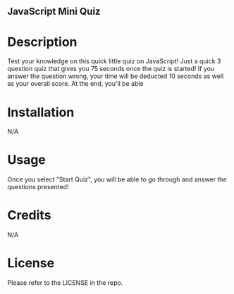 ## JavaScript Mini Quiz

# Description
Test your knowledge on this quick little quiz on JavaScript! Just a quick 3 question quiz that gives you 75 seconds once the quiz is started! If you answer the question wrong, your time will be deducted 10 seconds as well as your overall score. At the end, you'll be able 

# Installation
N/A

# Usage
Once you select "Start Quiz", you will be able to go through and answer the questions presented!

# Credits
N/A

# License
Please refer to the LICENSE in the repo.